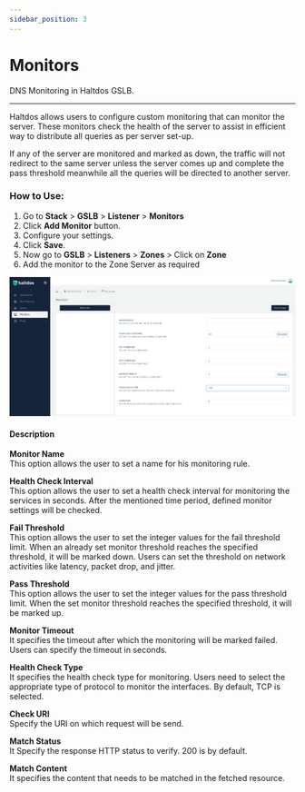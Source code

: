 ```yaml
---
sidebar_position: 3
---
```


# Monitors

DNS Monitoring in Haltdos GSLB.

---

Haltdos allows users to configure custom monitoring that can monitor the server. These monitors check the health of the server to assist in efficient way to distribute all queries as per server set-up.  

If any of the server are monitored and marked as down, the traffic will not redirect to the same server unless the server comes up and complete the pass threshold meanwhile all the queries will be directed to another server.


### How to Use:
1. Go to  **Stack** > **GSLB** > **Listener** > **Monitors**
2. Click **Add Monitor** button.
3. Configure your settings.
4. Click **Save**.
5. Now go to **GSLB** > **Listeners** > **Zones** > Click on **Zone**
6. Add the monitor to the Zone Server as required

![monitors](/img/gslb/monitors.png)


#### Description

**Monitor Name**  
This option allows the user to set a name for his monitoring rule.

**Health Check Interval**  
This option allows the user to set a health check interval for monitoring the services in seconds. After the mentioned time period, defined monitor settings will be checked.  

**Fail Threshold**  
This option allows the user to set the integer values for the fail threshold limit. When an already set monitor threshold reaches the specified threshold, it will be marked down. Users can set the threshold on network activities like latency, packet drop, and jitter.

**Pass Threshold**  
This option allows the user to set the integer values for the pass threshold limit. When the set monitor threshold reaches the specified threshold, it will be marked up.  

**Monitor Timeout**  
It specifies the timeout after which the monitoring will be marked failed. Users can specify the timeout in seconds.

**Health Check Type**  
It specifies the health check type for monitoring. Users need to select the appropriate type of protocol to monitor the interfaces. By default, TCP is selected.

**Check URI**  
Specify the URI on which request will be send.

**Match Status**  
It Specify the response HTTP status to verify. 200 is by default.

**Match Content**  
It specifies the content that needs to be matched in the fetched resource. 